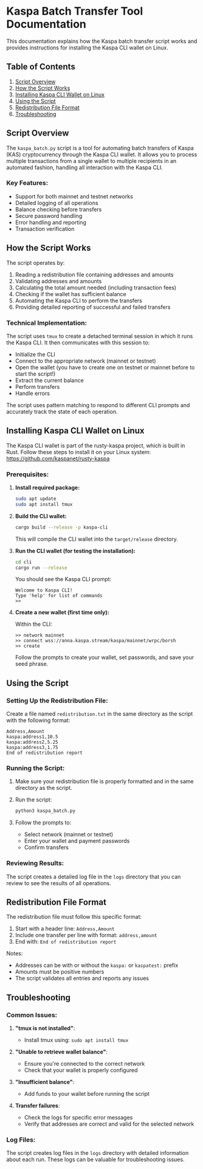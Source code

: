 # Kaspa Batch Transfer Tool Documentation

This documentation explains how the Kaspa batch transfer script works and provides instructions for installing the Kaspa CLI wallet on Linux.

## Table of Contents

1. [Script Overview](#script-overview)
2. [How the Script Works](#how-the-script-works)
3. [Installing Kaspa CLI Wallet on Linux](#installing-kaspa-cli-wallet-on-linux)
4. [Using the Script](#using-the-script)
5. [Redistribution File Format](#redistribution-file-format)
6. [Troubleshooting](#troubleshooting)

## Script Overview

The `kaspa_batch.py` script is a tool for automating batch transfers of Kaspa (KAS) cryptocurrency through the Kaspa CLI wallet. It allows you to process multiple transactions from a single wallet to multiple recipients in an automated fashion, handling all interaction with the Kaspa CLI.

### Key Features:

- Support for both mainnet and testnet networks
- Detailed logging of all operations
- Balance checking before transfers
- Secure password handling
- Error handling and reporting
- Transaction verification

## How the Script Works

The script operates by:

1. Reading a redistribution file containing addresses and amounts
2. Validating addresses and amounts
3. Calculating the total amount needed (including transaction fees)
4. Checking if the wallet has sufficient balance
5. Automating the Kaspa CLI to perform the transfers
6. Providing detailed reporting of successful and failed transfers

### Technical Implementation:

The script uses `tmux` to create a detached terminal session in which it runs the Kaspa CLI. It then communicates with this session to:

- Initialize the CLI
- Connect to the appropriate network (mainnet or testnet)
- Open the wallet (you have to create one on testnet or mainnet before to start the script!)
- Extract the current balance
- Perform transfers
- Handle errors

The script uses pattern matching to respond to different CLI prompts and accurately track the state of each operation.

## Installing Kaspa CLI Wallet on Linux

The Kaspa CLI wallet is part of the rusty-kaspa project, which is built in Rust. Follow these steps to install it on your Linux system: https://github.com/kaspanet/rusty-kaspa 

### Prerequisites:

1. **Install required package:**

   ```bash
   sudo apt update
   sudo apt install tmux
   ```
2. **Build the CLI wallet:**

   ```bash
   cargo build --release -p kaspa-cli
   ```

   This will compile the CLI wallet into the `target/release` directory.

3. **Run the CLI wallet (for testing the installation):**

   ```bash
   cd cli
   cargo run --release
   ```

   You should see the Kaspa CLI prompt:

   ```
   Welcome to Kaspa CLI!
   Type 'help' for list of commands
   >>
   ```

4. **Create a new wallet (first time only):**

   Within the CLI:

   ```
   >> network mainnet
   >> connect wss://anna.kaspa.stream/kaspa/mainnet/wrpc/borsh
   >> create
   ```

   Follow the prompts to create your wallet, set passwords, and save your seed phrase.

## Using the Script

### Setting Up the Redistribution File:

Create a file named `redistribution.txt` in the same directory as the script with the following format:

```
Address,Amount
kaspa:address1,10.5
kaspa:address2,5.25
kaspa:address3,1.75
End of redistribution report
```

### Running the Script:

1. Make sure your redistribution file is properly formatted and in the same directory as the script.

2. Run the script:

   ```bash
   python3 kaspa_batch.py
   ```

3. Follow the prompts to:
   - Select network (mainnet or testnet)
   - Enter your wallet and payment passwords
   - Confirm transfers

### Reviewing Results:

The script creates a detailed log file in the `logs` directory that you can review to see the results of all operations.

## Redistribution File Format

The redistribution file must follow this specific format:

1. Start with a header line: `Address,Amount`
2. Include one transfer per line with format: `address,amount`
3. End with: `End of redistribution report`

Notes:
- Addresses can be with or without the `kaspa:` or `kaspatest:` prefix
- Amounts must be positive numbers
- The script validates all entries and reports any issues

## Troubleshooting

### Common Issues:

1. **"tmux is not installed"**:
   - Install tmux using: `sudo apt install tmux`

2. **"Unable to retrieve wallet balance"**:
   - Ensure you're connected to the correct network
   - Check that your wallet is properly configured

3. **"Insufficient balance"**:
   - Add funds to your wallet before running the script

4. **Transfer failures**:
   - Check the logs for specific error messages
   - Verify that addresses are correct and valid for the selected network

### Log Files:

The script creates log files in the `logs` directory with detailed information about each run. These logs can be valuable for troubleshooting issues.